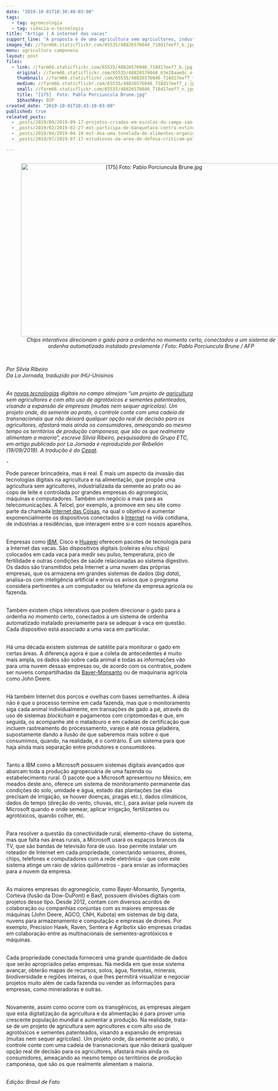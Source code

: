 ```yaml
---
date: "2019-10-01T10:30:40-03:00"
tags:
  - tag: agroecologia
  - tag: ciência-e-tecnologia
title: "Artigo | A internet das vacas"
support_line: "A proposta é de uma agricultura sem agricultores, industrializada da semente ao prato ou ao copo de leite"
images_hd: //farm66.staticflickr.com/65535/48826576046_718d17eef7_b.jpg
menu: agricultura camponesa
layout: post
files:
  - link: //farm66.staticflickr.com/65535/48826576046_718d17eef7_b.jpg
    original: //farm66.staticflickr.com/65535/48826576046_63e28aae8c_o.jpg
    thumbnail: //farm66.staticflickr.com/65535/48826576046_718d17eef7_t.jpg
    medium: //farm66.staticflickr.com/65535/48826576046_718d17eef7_z.jpg
    small: //farm66.staticflickr.com/65535/48826576046_718d17eef7_n.jpg
    title: "[175]  Foto: Pablo Porciuncula Brune.jpg"
    $$hashKey: 02P
created_date: "2019-10-01T10:43:10-03:00"
published: true
releated_posts:
  - _posts/2019/09/2019-09-17-projetos-criados-em-escolas-do-campo-sao-destaque-em-feira-cientifica-nacional.md
  - _posts/2019/02/2019-02-27-mst-participa-de-banquetaco-contra-extincao-do-consea.md
  - _posts/2019/04/2019-04-10-mst-doa-uma-tonelada-de-alimentos-organicos-para-ocupacoes-de-curitiba.md
  - _posts/2019/07/2019-07-17-estudiosos-da-area-de-defesa-criticam-politica-de-ciencia-e-tecnologia.md

---
```

<div style="text-align:center">
<figure class="image" style="display:inline-block"><img alt="[175]  Foto: Pablo Porciuncula Brune.jpg" height="466" src="//farm66.staticflickr.com/65535/48826576046_718d17eef7_b.jpg" width="700" />
<figcaption><em>Chips interativos direcionam o gado para a ordenha no momento certo, conectados a um sistema de ordenha automatizado instalado previamente / Foto: Pablo Porciuncula Brune / AFP</em></figcaption>
</figure>
</div>

<p><br />
<em>Por Silvia Ribeiro<br />
Da&nbsp;La Jornada, traduzido por IHU-Unisinos</em></p>

<p><br />
<em>As <a href="http://www.ihu.unisinos.br/78-noticias/592248-monsenhor-paglia-nos-estados-unidos-para-preparar-a-proxima-assembleia-da-pontificia-academia-para-a-vida-inteligencia-artificial-e-bem-comum" target="_blank">novas tecnologias</a> digitais no campo almejam &ldquo;um projeto de <a href="http://www.ihu.unisinos.br/78-noticias/592123-agricultura-familiar-desempenha-papel-central-na-conquista-de-objetivos-globais" target="_blank">agricultura</a> sem agricultores e com alto uso de agrot&oacute;xicos e sementes patenteados, visando a expans&atilde;o de empresas (muitas nem sequer agr&iacute;colas). Um projeto onde, da semente ao prato, o controle conte com uma cadeia de transnacionais que n&atilde;o deixar&aacute; qualquer op&ccedil;&atilde;o real de decis&atilde;o para os agricultores, afastar&aacute; mais ainda os consumidores, amea&ccedil;ando ao mesmo tempo os territ&oacute;rios de produ&ccedil;&atilde;o camponesa, que s&atilde;o os que realmente alimentam a maioria&rdquo;, escreve Silvia Ribeiro, pesquisadora do Grupo ETC, em artigo publicado por La Jornada e reproduzido por Rebeli&oacute;n (19/09/2019). A tradu&ccedil;&atilde;o &eacute; do <a href="http://www.ihu.unisinos.br/sobre-o-ihu/rede-sjcias/cepat" target="_blank">Cepat</a>.</em></p>

<p>-</p>

<p>Pode parecer brincadeira, mas &eacute; real. &Eacute; mais um aspecto da invas&atilde;o das tecnologias digitais na agricultura e na alimenta&ccedil;&atilde;o, que prop&otilde;e uma agricultura sem agricultores, industrializada da semente ao prato ou ao copo de leite e controlada por grandes empresas do agroneg&oacute;cio, m&aacute;quinas e computadores. Tamb&eacute;m um neg&oacute;cio a mais para as telecomunica&ccedil;&otilde;es. A Telcel, por exemplo, a promove em seu site como parte da chamada <a href="http://www.ihu.unisinos.br/78-noticias/592538-diante-do-tsunami-tecnologico" target="_blank">Internet das Coisas</a>, na qual o objetivo &eacute; aumentar exponencialmente os dispositivos conectados &agrave; <a href="http://www.ihu.unisinos.br/78-noticias/587664-como-a-internet-esta-matando-a-democracia" target="_blank">Internet</a> na vida cotidiana, de ind&uacute;strias a resid&ecirc;ncias, que interagem entre si e com nossos aparelhos.</p>

<p><br />
Empresas como <a href="http://www.ihu.unisinos.br/78-noticias/591965-dyer-witheford-capitalismo-de-inteligencia-artificial" target="_blank">IBM</a>, Cisco e <a href="http://www.ihu.unisinos.br/78-noticias/587316-huawei-e-a-disputa-pelo-mercado-internacional-das-telecomunicacoes" target="_blank">Huawei</a> oferecem pacotes de tecnologia para a Internet das vacas. S&atilde;o dispositivos digitais (coleiras e/ou chips) colocados em cada vaca para medir seu pulso, temperatura, pico de fertilidade e outras condi&ccedil;&otilde;es de sa&uacute;de relacionadas ao sistema digestivo. Os dados s&atilde;o transmitidos pela Internet a uma nuvem das pr&oacute;prias empresas, que os armazena em grandes sistemas de dados (<em>big data</em>), analisa-os com intelig&ecirc;ncia artificial e envia os avisos que o programa considera pertinentes a um computador ou telefone da empresa agr&iacute;cola ou fazenda.<br />
&nbsp;</p>

<p>Tamb&eacute;m existem chips interativos que podem direcionar o gado para a ordenha no momento certo, conectados a um sistema de ordenha automatizado instalado previamente para se adequar &agrave; vaca em quest&atilde;o. Cada dispositivo est&aacute; associado a uma vaca em particular.<br />
&nbsp;</p>

<p>H&aacute; uma d&eacute;cada existem sistemas de sat&eacute;lite para monitorar o gado em certas &aacute;reas. A diferen&ccedil;a agora &eacute; que a coleta de antecedentes &eacute; muito mais ampla, os dados s&atilde;o sobre cada animal e todas as informa&ccedil;&otilde;es v&atilde;o para uma nuvem dessas empresas ou, de acordo com os contratos, podem ser nuvens compartilhadas da <a href="http://www.ihu.unisinos.br/78-noticias/592496-sem-pudor" target="_blank">Bayer-Monsanto</a> ou de maquinaria agr&iacute;cola como John Deere.<br />
&nbsp;</p>

<p>H&aacute; tamb&eacute;m Internet dos porcos e ovelhas com bases semelhantes. A ideia n&atilde;o &eacute; que o processo termine em cada fazenda, mas que o monitoramento siga cada animal individualmente, em transa&ccedil;&otilde;es de gado a p&eacute;, atrav&eacute;s do uso de sistemas <em>blockchain</em> e pagamentos com criptomoedas e que, em seguida, os acompanhe at&eacute; o matadouro e em cadeias de certifica&ccedil;&atilde;o que incluem rastreamento do processamento, varejo e at&eacute; nossa geladeira, supostamente dando a ilus&atilde;o de que saberemos mais sobre o que consumimos, quando, na realidade, &eacute; o contr&aacute;rio. &Eacute; um sistema para que haja ainda mais separa&ccedil;&atilde;o entre produtores e consumidores.<br />
&nbsp;</p>

<p>Tanto a IBM como a Microsoft possuem sistemas digitais avan&ccedil;ados que abarcam toda a produ&ccedil;&atilde;o agropecu&aacute;ria de uma fazenda ou estabelecimento rural. O pacote que a Microsoft apresentou no M&eacute;xico, em meados deste ano, oferece um sistema de monitoramento permanente das condi&ccedil;&otilde;es do solo, umidade e &aacute;gua, estado das planta&ccedil;&otilde;es (se elas precisam de irriga&ccedil;&atilde;o, se houver doen&ccedil;as, pragas etc.), dados clim&aacute;ticos, dados do tempo (dire&ccedil;&atilde;o do vento, chuvas, etc.), para avisar pela nuvem da Microsoft quando e onde semear, aplicar irriga&ccedil;&atilde;o, fertilizantes ou agrot&oacute;xicos, quando colher, etc.<br />
&nbsp;</p>

<p>Para resolver a quest&atilde;o da conectividade rural, elemento-chave do sistema, mas que falta nas &aacute;reas rurais, a Microsoft usar&aacute; os espa&ccedil;os brancos da TV, que s&atilde;o bandas de televis&atilde;o fora de uso. Isso permite instalar um roteador de Internet em cada propriedade, conectando sensores, drones, chips, telefones e computadores com a rede eletr&ocirc;nica - que com este sistema atinge um raio de v&aacute;rios quil&ocirc;metros - para enviar as informa&ccedil;&otilde;es para a nuvem da empresa.<br />
&nbsp;</p>

<p>As maiores empresas do agroneg&oacute;cio, como Bayer-Monsanto, Syngenta, Corteva (fus&atilde;o da Dow-DuPont) e Basf, possuem divis&otilde;es digitais com projetos desse tipo. Desde 2012, contam com diversos acordos de colabora&ccedil;&atilde;o ou companhias conjuntas com as maiores empresas de m&aacute;quinas (John Deere, AGCO, CNH, Kubota) em sistemas de big data, nuvens para armazenamento e computa&ccedil;&atilde;o e empresas de drones. Por exemplo, Precision Hawk, Raven, Sentera e Agribotix s&atilde;o empresas criadas em colabora&ccedil;&atilde;o entre as multinacionais de sementes-agrot&oacute;xicos e m&aacute;quinas.<br />
&nbsp;</p>

<p>Cada propriedade conectada fornecer&aacute; uma grande quantidade de dados que ser&atilde;o apropriados pelas empresas. Na medida em que esse sistema avan&ccedil;ar, obter&atilde;o mapas de recursos, solos, &aacute;gua, florestas, minerais, biodiversidade e regi&otilde;es inteiras, o que lhes permitir&aacute; visualizar e negociar projetos muito al&eacute;m de cada fazenda ou vender as informa&ccedil;&otilde;es para empresas, como mineradoras e outras.<br />
&nbsp;</p>

<p>Novamente, assim como ocorre com os transg&ecirc;nicos, as empresas alegam que esta digitaliza&ccedil;&atilde;o da agricultura e da alimenta&ccedil;&atilde;o &eacute; para prover uma crescente popula&ccedil;&atilde;o mundial e aumentar a produ&ccedil;&atilde;o. Na realidade, trata-se de um projeto de agricultura sem agricultores e com alto uso de agrot&oacute;xicos e sementes patenteados, visando a expans&atilde;o de empresas (muitas nem sequer agr&iacute;colas). Um projeto onde, da semente ao prato, o controle conte com uma cadeia de transnacionais que n&atilde;o deixar&aacute; qualquer op&ccedil;&atilde;o real de decis&atilde;o para os agricultores, afastar&aacute; mais ainda os consumidores, amea&ccedil;ando ao mesmo tempo os territ&oacute;rios de produ&ccedil;&atilde;o camponesa, que s&atilde;o os que realmente alimentam a maioria.</p>

<p><br />
<em>Edi&ccedil;&atilde;o: Brasil de Fato</em></p>
